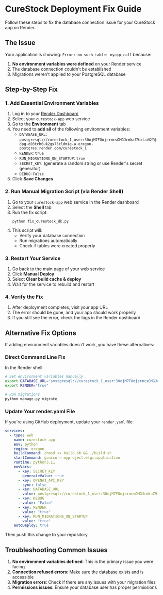 # CureStock Deployment Fix Guide

Follow these steps to fix the database connection issue for your CureStock app on Render.

## The Issue

Your application is showing: `Error: no such table: myapp_call` because:
1. **No environment variables were defined** on your Render service
2. The database connection couldn't be established
3. Migrations weren't applied to your PostgreSQL database

## Step-by-Step Fix

### 1. Add Essential Environment Variables

1. Log in to your [Render Dashboard](https://dashboard.render.com/)
2. Select your `curestock-app` web service
3. Go to the **Environment** tab
4. You need to **add all** of the following environment variables:
   - `DATABASE_URL`: `postgresql://curestock_1_user:30ojM7FOojsrncsOMGJcmkaZ9icLuN2Y@dpg-d03trh6uk2gs73cldm1g-a.oregon-postgres.render.com/curestock_1`
   - `RENDER`: `true`
   - `RUN_MIGRATIONS_ON_STARTUP`: `true`
   - `SECRET_KEY`: (generate a random string or use Render's secret generator)
   - `DEBUG`: `False` 
5. Click **Save Changes**

### 2. Run Manual Migration Script (via Render Shell)

1. Go to your `curestock-app` web service in the Render dashboard
2. Select the **Shell** tab
3. Run the fix script:
   ```
   python fix_curestock_db.py
   ```
4. This script will:
   - Verify your database connection
   - Run migrations automatically
   - Check if tables were created properly

### 3. Restart Your Service

1. Go back to the main page of your web service
2. Click **Manual Deploy** 
3. Select **Clear build cache & deploy**
4. Wait for the service to rebuild and restart

### 4. Verify the Fix

1. After deployment completes, visit your app URL
2. The error should be gone, and your app should work properly
3. If you still see the error, check the logs in the Render dashboard

## Alternative Fix Options

If adding environment variables doesn't work, you have these alternatives:

### Direct Command Line Fix

In the Render shell:

```bash
# Set environment variables manually
export DATABASE_URL="postgresql://curestock_1_user:30ojM7FOojsrncsOMGJcmkaZ9icLuN2Y@dpg-d03trh6uk2gs73cldm1g-a.oregon-postgres.render.com/curestock_1"
export RENDER="true"

# Run migrations
python manage.py migrate
```

### Update Your render.yaml File

If you're using GitHub deployment, update your `render.yaml` file:

```yaml
services:
  - type: web
    name: curestock-app
    env: python
    region: oregon
    buildCommand: chmod +x build.sh && ./build.sh
    startCommand: gunicorn myproject.wsgi:application
    runtime: python3.11
    envVars:
      - key: SECRET_KEY
        generateValue: true
      - key: OPENAI_API_KEY
        sync: false
      - key: DATABASE_URL
        value: postgresql://curestock_1_user:30ojM7FOojsrncsOMGJcmkaZ9icLuN2Y@dpg-d03trh6uk2gs73cldm1g-a.oregon-postgres.render.com/curestock_1
      - key: DEBUG
        value: "False"
      - key: RENDER
        value: "true"
      - key: RUN_MIGRATIONS_ON_STARTUP
        value: "true"
    autoDeploy: true
```

Then push this change to your repository.

## Troubleshooting Common Issues

1. **No environment variables defined**: This is the primary issue you were facing
2. **Connection refused errors**: Make sure the database exists and is accessible
3. **Migration errors**: Check if there are any issues with your migration files
4. **Permissions issues**: Ensure your database user has proper permissions 